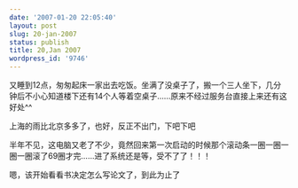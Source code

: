 ```yaml
---
date: '2007-01-20 22:05:40'
layout: post
slug: 20-jan-2007
status: publish
title: 20,Jan 2007
wordpress_id: '9746'
---
```


又睡到12点，匆匆起床一家出去吃饭。坐满了没桌子了，搬一个三人坐下，几分钟后不小心知道楼下还有14个人等着空桌子……原来不经过服务台直接上来还有这好处^^

上海的雨比北京多多了，也好，反正不出门，下吧下吧

半年不见，这电脑又老了不少，竟然回来第一次启动的时候那个滚动条一圈一圈一圈一圈滚了69圈才完……进了系统还是等，受不了了！！！

嗯，该开始看看书决定怎么写论文了，到此为止了
